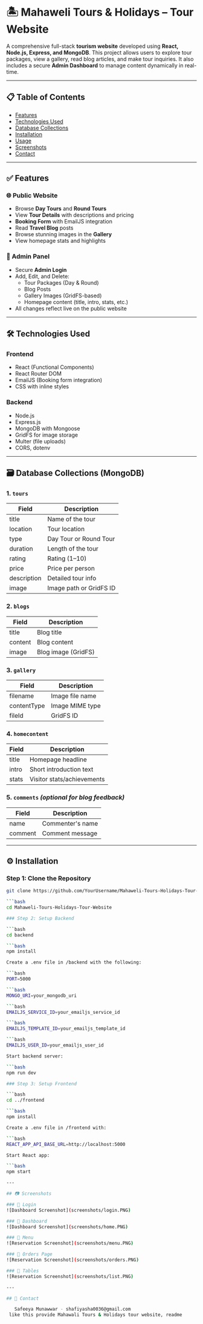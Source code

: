 # 🏝️ Mahaweli Tours & Holidays – Tour Website

A comprehensive full-stack **tourism website** developed using **React, Node.js, Express, and MongoDB**. This project allows users to explore tour packages, view a gallery, read blog articles, and make tour inquiries. It also includes a secure **Admin Dashboard** to manage content dynamically in real-time.

---

## 📋 Table of Contents

- [Features](#features)
- [Technologies Used](#technologies-used)
- [Database Collections](#database-collections)
- [Installation](#installation)
- [Usage](#usage)
- [Screenshots](#screenshots)
- [Contact](#contact)

---

## ✅ Features

### 🌐 Public Website
- Browse **Day Tours** and **Round Tours**
- View **Tour Details** with descriptions and pricing
- **Booking Form** with EmailJS integration
- Read **Travel Blog** posts
- Browse stunning images in the **Gallery**
- View homepage stats and highlights

### 🔐 Admin Panel
- Secure **Admin Login**
- Add, Edit, and Delete:
  - Tour Packages (Day & Round)
  - Blog Posts
  - Gallery Images (GridFS-based)
  - Homepage content (title, intro, stats, etc.)
- All changes reflect live on the public website

---

## 🛠️ Technologies Used

### Frontend
- React (Functional Components)
- React Router DOM
- EmailJS (Booking form integration)
- CSS with inline styles

### Backend
- Node.js
- Express.js
- MongoDB with Mongoose
- GridFS for image storage
- Multer (file uploads)
- CORS, dotenv

---

## 🗃️ Database Collections (MongoDB)

### 1. `tours`
| Field         | Description              |
|---------------|--------------------------|
| title         | Name of the tour         |
| location      | Tour location            |
| type          | Day Tour or Round Tour   |
| duration      | Length of the tour       |
| rating        | Rating (1–10)            |
| price         | Price per person         |
| description   | Detailed tour info       |
| image         | Image path or GridFS ID  |

### 2. `blogs`
| Field       | Description         |
|-------------|---------------------|
| title       | Blog title          |
| content     | Blog content        |
| image       | Blog image (GridFS) |

### 3. `gallery`
| Field       | Description         |
|-------------|---------------------|
| filename    | Image file name     |
| contentType | Image MIME type     |
| fileId      | GridFS ID           |

### 4. `homecontent`
| Field     | Description               |
|-----------|---------------------------|
| title     | Homepage headline         |
| intro     | Short introduction text   |
| stats     | Visitor stats/achievements|

### 5. `comments` *(optional for blog feedback)*
| Field     | Description               |
|-----------|---------------------------|
| name      | Commenter's name          |
| comment   | Comment message           |

---

## ⚙️ Installation


### Step 1: Clone the Repository

```bash
git clone https://github.com/YourUsername/Mahaweli-Tours-Holidays-Tour-Website.git

```bash
cd Mahaweli-Tours-Holidays-Tour-Website

### Step 2: Setup Backend

```bash
cd backend

```bash
npm install

Create a .env file in /backend with the following:

```bash
PORT=5000

```bash
MONGO_URI=your_mongodb_uri

```bash
EMAILJS_SERVICE_ID=your_emailjs_service_id

```bash
EMAILJS_TEMPLATE_ID=your_emailjs_template_id

```bash
EMAILJS_USER_ID=your_emailjs_user_id

Start backend server:

```bash
npm run dev

### Step 3: Setup Frontend

```bash
cd ../frontend

```bash
npm install

Create a .env file in /frontend with:

```bash
REACT_APP_API_BASE_URL=http://localhost:5000

Start React app:

```bash
npm start

---

## 📷 Screenshots

### 🔹 Login
![Dashboard Screenshot](screenshots/login.PNG)

### 🔹 Dashboard
![Dashboard Screenshot](screenshots/home.PNG)

### 🔹 Menu 
![Reservation Screenshot](screenshots/menu.PNG)

### 🔹 Orders Page
![Reservation Screenshot](screenshots/orders.PNG)

### 🔹 Tables
![Reservation Screenshot](screenshots/list.PNG)

---

## 📩 Contact

   Safeeya Munawwar - shafiyasha0036@gmail.com     
 like this provide Mahawali Tours & Holidays tour website, readme
